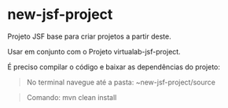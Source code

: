 # new-jsf-project
Projeto JSF base para criar projetos a partir deste.

Usar em conjunto com o Projeto virtualab-jsf-project.

É preciso compilar o código e baixar as dependências do projeto:
> No terminal navegue até a pasta: ~new-jsf-project/source

> Comando: mvn clean install
